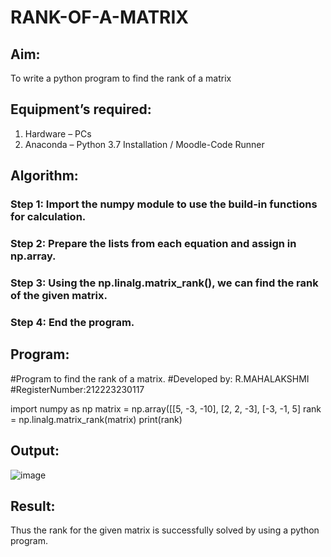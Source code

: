 # RANK-OF-A-MATRIX
## Aim:
To write a python program to find the rank of a matrix
## Equipment’s required:
1. 	Hardware – PCs
2. 	Anaconda – Python 3.7 Installation / Moodle-Code Runner
## Algorithm:
### Step 1: Import the numpy module to use the build-in functions for calculation.
### Step 2: Prepare the lists from each equation and assign in np.array.
### Step 3: Using the np.linalg.matrix_rank(), we can find the rank of the given matrix.
### Step 4: End the program.
## Program:
#Program to find the rank of a matrix.
#Developed by: R.MAHALAKSHMI
#RegisterNumber:212223230117

import numpy as np
matrix = np.array([[5, -3, -10], [2, 2, -3], [-3, -1, 5]
rank = np.linalg.matrix_rank(matrix)
print(rank)
## Output:
![image](https://github.com/Maharavi2006/RANK-OF-A-MATRIX/assets/154535981/0232c437-ba13-40d2-a865-83ef8214d995)
## Result:
Thus the rank for the given matrix is successfully solved by  using a python program.

